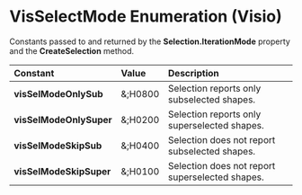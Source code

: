 
# VisSelectMode Enumeration (Visio)

Constants passed to and returned by the  **Selection.IterationMode** property and the **CreateSelection** method.



|**Constant**|**Value**|**Description**|
|:-----|:-----|:-----|
| **visSelModeOnlySub**|&;H0800|Selection reports only subselected shapes.|
| **visSelModeOnlySuper**|&;H0200|Selection reports only superselected shapes.|
| **visSelModeSkipSub**|&;H0400|Selection does not report subselected shapes.|
| **visSelModeSkipSuper**|&;H0100|Selection does not report superselected shapes.|
